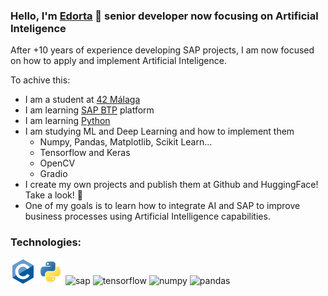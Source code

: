 
### Hello, I'm [Edorta](https://www.linkedin.com/in/edortagarcia/) 👋 senior developer now focusing on Artificial Inteligence

After +10 years of experience developing SAP projects, I am now focused on how to apply and implement Artificial Inteligence.

To achive this:
- I am a student at [42 Málaga](https://www.42malaga.com/)
- I am learning [SAP BTP](https://www.sap.com/products/technology-platform.html) platform
- I am learning [Python](https://www.python.org/)
- I am studying ML and Deep Learning and how to implement them
  - Numpy, Pandas, Matplotlib, Scikit Learn...
  - Tensorflow and Keras
  - OpenCV
  - Gradio
- I create my own projects and publish them at Github and HuggingFace! Take a look! 👀
- One of my goals is to learn how to integrate AI and SAP to improve business processes using Artificial Intelligence capabilities.

<h3 align="left">Technologies:</h3>
<p align="left">
  <img src="https://raw.githubusercontent.com/devicons/devicon/master/icons/c/c-original.svg" alt="c" width="40" height="40"/>
  <img src="https://raw.githubusercontent.com/devicons/devicon/master/icons/python/python-original.svg" alt="python" width="40" height="40"/>
  <img src="https://upload.wikimedia.org/wikipedia/commons/5/59/SAP_2011_logo.svg" alt="sap" width="40" height="40"/>
  <img src="https://user-images.githubusercontent.com/25181517/223639822-2a01e63a-a7f9-4a39-8930-61431541bc06.png" alt="tensorflow" width="40" height="40"/>
  <img src="https://upload.wikimedia.org/wikipedia/commons/thumb/3/31/NumPy_logo_2020.svg/2560px-NumPy_logo_2020.svg.png" alt="numpy" width="90" height="40"/>
  <img src="https://upload.wikimedia.org/wikipedia/commons/thumb/e/ed/Pandas_logo.svg/2560px-Pandas_logo.svg.png" alt="pandas" width="90" height="40"/>
</p>
